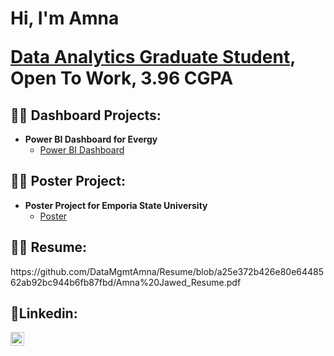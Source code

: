 <h1>Hi, I'm Amna <br/><a href="https://github.com/DataMgmtAmna">
  
  Data Analytics Graduate Student</a>, Open To Work</a>, <a >3.96 CGPA</a></h1>

<h2> 👨‍💻 Dashboard Projects:</h2>

- <b>Power BI Dashboard for Evergy</b>
  - [Power BI Dashboard](https://github.com/DataMgmtAmna/PowerBI_Dashboard_Project/blob/main/README.md)
 
<h2> 👨‍💻 Poster Project:</h2>

- <b>Poster Project for Emporia State University</b>
  - [Poster](https://github.com/DataMgmtAmna/Poster_Project_For_Emporia_State_University/blob/f7388b0c47649354e227604d0a0a7b448612bcb0/ESU%20Economic%20Impact%20Analysis%20Research%20Poster.pdf)
 
<h2>👨‍💻 Resume:</h2>
https://github.com/DataMgmtAmna/Resume/blob/a25e372b426e80e6448562ab92bc944b6fb87fbd/Amna%20Jawed_Resume.pdf

<h2> 🤳Linkedin:</h2>

[<img align="left" alt="JoshMadakor | LinkedIn" width="22px" src="https://cdn.jsdelivr.net/npm/simple-icons@v3/icons/linkedin.svg" />][linkedin]

[linkedin]: https://www.linkedin.com/in/amna-jawed/


<!--
**joshmadakor1/joshmadakor1** is a ✨ _special_ ✨ repository because its `README.md` (this file) appears on your GitHub profile.

Here are some ideas to get you started:

- 🔭 I’m currently working on ...
- 🌱 I’m currently learning ...
- 👯 I’m looking to collaborate on ...
- 🤔 I’m looking for help with ...
- 💬 Ask me about ...
- 📫 How to reach me: ...
- 😄 Pronouns: ...
- ⚡ Fun fact: ...
-->
